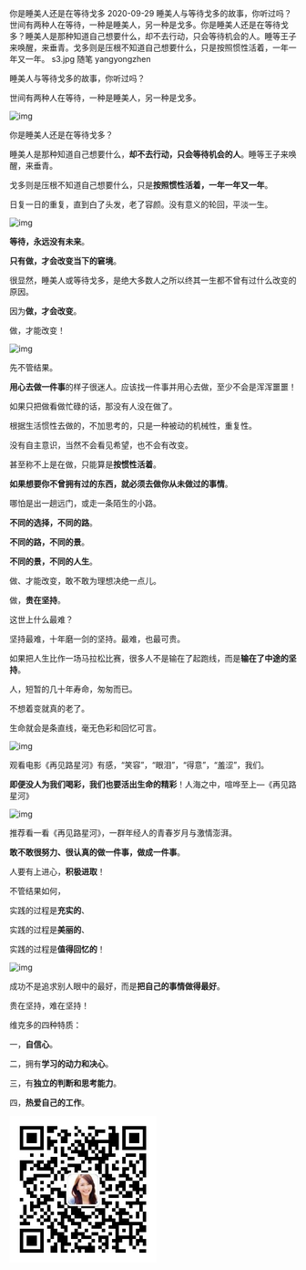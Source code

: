 你是睡美人还是在等待戈多
2020-09-29
睡美人与等待戈多的故事，你听过吗？世间有两种人在等待，一种是睡美人，另一种是戈多。你是睡美人还是在等待戈多？睡美人是那种知道自己想要什么，却不去行动，只会等待机会的人。睡等王子来唤醒，来垂青。戈多则是压根不知道自己想要什么，只是按照惯性活着，一年一年又一年。
s3.jpg
随笔
yangyongzhen

睡美人与等待戈多的故事，你听过吗？

世间有两种人在等待，一种是睡美人，另一种是戈多。

 ![img](https://img-blog.csdnimg.cn/20190813134953786.png?x-oss-process=image/watermark,type_ZmFuZ3poZW5naGVpdGk,shadow_10,text_aHR0cHM6Ly9ibG9nLmNzZG4ubmV0L3FxODg2NA==,size_16,color_FFFFFF,t_70) 

你是睡美人还是在等待戈多？

睡美人是那种知道自己想要什么，**却不去行动，只会等待机会的人**。睡等王子来唤醒，来垂青。

戈多则是压根不知道自己想要什么，只是**按照惯性活着，一年一年又一年**。

日复一日的重复，直到白了头发，老了容颜。没有意义的轮回，平淡一生。

 ![img](https://img-blog.csdnimg.cn/20190813135258338.png?x-oss-process=image/watermark,type_ZmFuZ3poZW5naGVpdGk,shadow_10,text_aHR0cHM6Ly9ibG9nLmNzZG4ubmV0L3FxODg2NA==,size_16,color_FFFFFF,t_70) 

**等待，永远没有未来**。

**只有做，才会改变当下的窘境**。

很显然，睡美人或等待戈多，是绝大多数人之所以终其一生都不曾有过什么改变的原因。

因为**做，才会改变**。

做，才能改变！

 ![img](https://img-blog.csdnimg.cn/20190813093728196.png?x-oss-process=image/watermark,type_ZmFuZ3poZW5naGVpdGk,shadow_10,text_aHR0cHM6Ly9ibG9nLmNzZG4ubmV0L3FxODg2NA==,size_16,color_FFFFFF,t_70) 

先不管结果。

**用心去做一件事**的样子很迷人。应该找一件事并用心去做，至少不会是浑浑噩噩！

如果只把做看做忙碌的话，那没有人没在做了。

根据生活惯性去做的，不加思考的，只是一种被动的机械性，重复性。

没有自主意识，当然不会看见希望，也不会有改变。

甚至称不上是在做，只能算是**按惯性活着**。

**如果想要你不曾拥有过的东西，就必须去做你从未做过的事情**。

哪怕是出一趟远门，或走一条陌生的小路。

**不同的选择，不同的路**。

**不同的路，不同的景**。

**不同的景，不同的人生**。

做、才能改变，敢不敢为理想决绝一点儿。

做，**贵在坚持**。

这世上什么最难？

坚持最难，十年磨一剑的坚持。最难，也最可贵。

如果把人生比作一场马拉松比赛，很多人不是输在了起跑线，而是**输在了中途的坚持**。

人，短暂的几十年寿命，匆匆而已。

不想着变就真的老了。

生命就会是条直线，毫无色彩和回忆可言。

 ![img](https://img-blog.csdnimg.cn/20190813093700249.png?x-oss-process=image/watermark,type_ZmFuZ3poZW5naGVpdGk,shadow_10,text_aHR0cHM6Ly9ibG9nLmNzZG4ubmV0L3FxODg2NA==,size_16,color_FFFFFF,t_70) 

观看电影《再见路星河》有感，“笑容”，“眼泪”，“得意”，“羞涩”，我们。

**即便没人为我们喝彩，我们也要活出生命的精彩**！人海之中，喧哗至上––《再见路星河》

 ![img](https://img-blog.csdnimg.cn/20190813103950923.png?x-oss-process=image/watermark,type_ZmFuZ3poZW5naGVpdGk,shadow_10,text_aHR0cHM6Ly9ibG9nLmNzZG4ubmV0L3FxODg2NA==,size_16,color_FFFFFF,t_70) 

推荐看一看《再见路星河》，一群年经人的青春岁月与激情澎湃。

**敢不敢很努力、很认真的做一件事，做成一件事**。

人要有上进心，**积极进取**！

不管结果如何，

实践的过程是**充实的**、

实践的过程是**美丽的**、

实践的过程是**值得回忆的**！

 ![img](https://img-blog.csdnimg.cn/20190813112639392.png?x-oss-process=image/watermark,type_ZmFuZ3poZW5naGVpdGk,shadow_10,text_aHR0cHM6Ly9ibG9nLmNzZG4ubmV0L3FxODg2NA==,size_16,color_FFFFFF,t_70) 

成功不是追求别人眼中的最好，而是**把自己的事情做得最好**。

贵在坚持，难在坚持！

维克多的四种特质：

一，**自信心**。

二，拥有**学习的动力和决心**。

三，有**独立的判断和思考能力**。

四，**热爱自己的工作**。

![1591836337992](/static/images/me1.jpg)